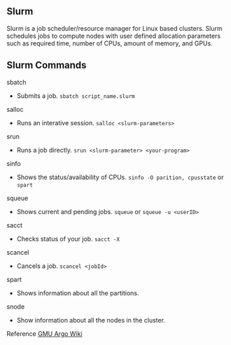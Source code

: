 ## Slurm
Slurm is a job scheduler/resource manager for Linux based clusters. Slurm schedules jobs to compute nodes with user defined allocation parameters such as required time, number of CPUs, amount of memory, and GPUs.

## Slurm Commands
sbatch
* Submits a job.
`sbatch script_name.slurm`

salloc
* Runs an interative session.
`salloc <slurm-parameters>`

srun
* Runs a job directly.
`srun <slurm-parameter> <your-program>`

sinfo
* Shows the status/availability of CPUs.
`sinfo -O parition, cpusstate`
or
`spart`

squeue
* Shows current and pending jobs.
`squeue`
or
`squeue -u <userID>`

sacct
* Checks status of your job.
`sacct -X`

scancel
* Cancels a job.
`scancel <jobId>`

spart
* Shows information about all the partitions.

snode
* Show information about all the nodes in the cluster.

Reference
[GMU Argo Wiki](http://wiki.orc.gmu.edu)




